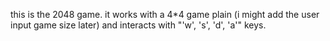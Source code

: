 this is the 2048 game. it works with a 4*4 game plain (i might add the user input game size later) and interacts with "'w', 's', 'd', 'a'" keys.
